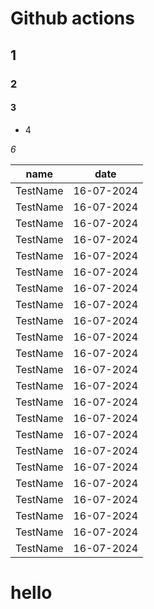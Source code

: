 # Github actions

## 1

### 2

#### 3

* 4

*6*


| name | date |
|------|------|
| TestName | 16-07-2024 |
| TestName | 16-07-2024 |
| TestName | 16-07-2024 |
| TestName | 16-07-2024 |
| TestName | 16-07-2024 |
| TestName | 16-07-2024 |
| TestName | 16-07-2024 |
| TestName | 16-07-2024 |
| TestName | 16-07-2024 |
| TestName | 16-07-2024 |
| TestName | 16-07-2024 |
| TestName | 16-07-2024 |
| TestName | 16-07-2024 |
| TestName | 16-07-2024 |
| TestName | 16-07-2024 |
| TestName | 16-07-2024 |
| TestName | 16-07-2024 |
| TestName | 16-07-2024 |
| TestName | 16-07-2024 |
| TestName | 16-07-2024 |
| TestName | 16-07-2024 |
| TestName | 16-07-2024 |
| TestName | 16-07-2024 |



# hello
